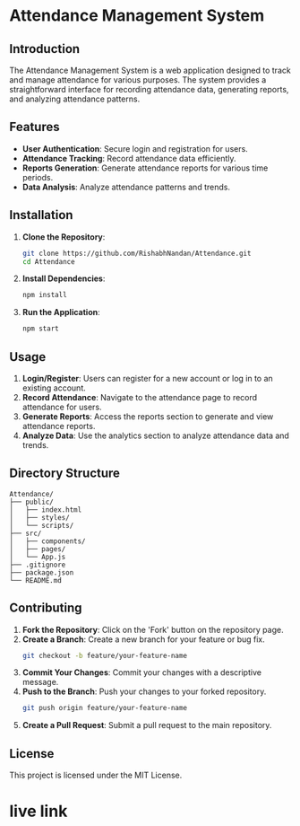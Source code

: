 
# Attendance Management System

## Introduction

The Attendance Management System is a web application designed to track and manage attendance for various purposes. The system provides a straightforward interface for recording attendance data, generating reports, and analyzing attendance patterns.

## Features

- **User Authentication**: Secure login and registration for users.
- **Attendance Tracking**: Record attendance data efficiently.
- **Reports Generation**: Generate attendance reports for various time periods.
- **Data Analysis**: Analyze attendance patterns and trends.

## Installation

1. **Clone the Repository**:
   ```bash
   git clone https://github.com/RishabhNandan/Attendance.git
   cd Attendance
   ```

2. **Install Dependencies**:
   ```bash
   npm install
   ```

3. **Run the Application**:
   ```bash
   npm start
   ```

## Usage

1. **Login/Register**: Users can register for a new account or log in to an existing account.
2. **Record Attendance**: Navigate to the attendance page to record attendance for users.
3. **Generate Reports**: Access the reports section to generate and view attendance reports.
4. **Analyze Data**: Use the analytics section to analyze attendance data and trends.

## Directory Structure

```
Attendance/
├── public/
│   ├── index.html
│   ├── styles/
│   └── scripts/
├── src/
│   ├── components/
│   ├── pages/
│   └── App.js
├── .gitignore
├── package.json
└── README.md
```
## Contributing

1. **Fork the Repository**: Click on the 'Fork' button on the repository page.
2. **Create a Branch**: Create a new branch for your feature or bug fix.
   ```bash
   git checkout -b feature/your-feature-name
   ```
3. **Commit Your Changes**: Commit your changes with a descriptive message.
4. **Push to the Branch**: Push your changes to your forked repository.
   ```bash
   git push origin feature/your-feature-name
   ```
5. **Create a Pull Request**: Submit a pull request to the main repository.

## License

This project is licensed under the MIT License.

# live link
